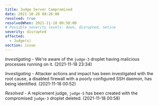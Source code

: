 ```yaml
---
title: Judge Server Compromised
date: 2021-10-28 08:26:00
resolved: true
resolvedWhen: 2021-11-18 00:58:00
# Possible severity levels: down, disrupted, notice
severity: disrupted
affected:
  - Judge(s)
section: issue
---
```


*Investigating* - We're aware of the `judge-3` droplet having malicious processes running on it. (2021-11-18 23:34)

*Investigating* - Attacker actions and impact has been investigated with the root cause, a disabled firewall with a poorly configured SSH daemon, has being identified. (2021-11-18 00:52)

*Resolved* - A replcement judge, `judge-5` has been created with the compromised `judge-3` droplet deleted. (2021-11-18 00:58)
